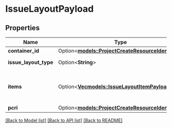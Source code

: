 # IssueLayoutPayload

## Properties

Name | Type | Description | Notes
------------ | ------------- | ------------- | -------------
**container_id** | Option<[**models::ProjectCreateResourceIdentifier**](ProjectCreateResourceIdentifier.md)> |  | [optional]
**issue_layout_type** | Option<**String**> | The issue layout type | [optional]
**items** | Option<[**Vec<models::IssueLayoutItemPayload>**](IssueLayoutItemPayload.md)> | The configuration of items in the issue layout | [optional]
**pcri** | Option<[**models::ProjectCreateResourceIdentifier**](ProjectCreateResourceIdentifier.md)> |  | [optional]

[[Back to Model list]](../README.md#documentation-for-models) [[Back to API list]](../README.md#documentation-for-api-endpoints) [[Back to README]](../README.md)



